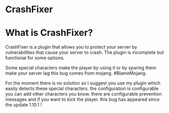 # CrashFixer

# What is CrashFixer?

CrashFixer is a plugin that allows you to protect your server by vulnerabilities that cause your server to crash.
The plugin is incomplete but functional for some options.

Some special characters make the player by using it or by sparing them make your server lag this bug comes from mojang. #BlameMojang.

For the moment there is no solution so I suggest you use my plugin which easily detects these special characters.
the configuration is configurable you can add other characters you know. 
there are configurable prevention messages and if you want to kick the player.
this bug has appeared since the update 1.10.1 !

